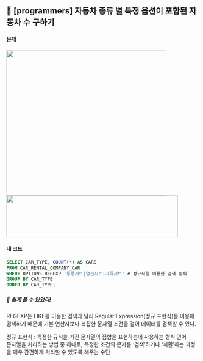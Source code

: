 ## 📍 [programmers] 자동차 종류 별 특정 옵션이 포함된 자동차 수 구하기 <br>

#### 문제 <br>
<img src="https://github.com/yejinsohn/TIL/assets/104317217/a71e8f11-61c6-44e9-a9fe-67367bb35349" width="420" height="380"/>
<img src="https://github.com/yejinsohn/TIL/assets/104317217/93817cc7-d692-4702-b1f3-281558a28beb" width="450" height="110"/>

#### 내 코드 <br>

```sql
SELECT CAR_TYPE, COUNT(*) AS CARS
FROM CAR_RENTAL_COMPANY_CAR
WHERE OPTIONS REGEXP '통풍시트|열선시트|가죽시트' # 정규식을 이용한 검색 방식
GROUP BY CAR_TYPE 
ORDER BY CAR_TYPE;
```

##### 🌿 쉽게 풀 수 있었다!
REGEXP는 LIKE를 이용한 검색과 달리 Regular Expression(정규 표현식)를 이용해 검색하기 때문에 기본 연산자보다 복잡한 문자열 조건을 걸어 데이터를 검색할 수 있다. <br>

정규 표현식 : 특정한 규칙을 가진 문자열의 집합을 표현하는데 사용하는 형식 언어 <br>
문자열을 처리하는 방법 중 하나로, 특정한 조건의 문자를 ‘검색’하거나 ‘치환’하는 과정을 매우 간편하게 처리할 수 있도록 해주는 수단
